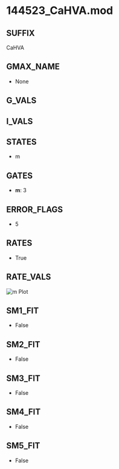 # 144523_CaHVA.mod

## SUFFIX

CaHVA

## GMAX_NAME

- None

## G_VALS


## I_VALS


## STATES

- m

## GATES

- **m**: 3

## ERROR_FLAGS

- 5

## RATES

- True

## RATE_VALS

![m Plot](/Users/pbozelos/Dropbox/icg-Chai-Panos/supermodels/output_markdown_files/Ca/144523_CaHVA.mod/images/m.png)

## SM1_FIT

- False

## SM2_FIT

- False

## SM3_FIT

- False

## SM4_FIT

- False

## SM5_FIT

- False

